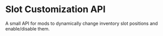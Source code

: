 # Slot Customization API

A small API for mods to dynamically change inventory slot positions and enable/disable them.